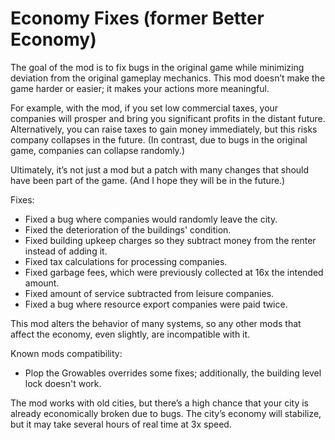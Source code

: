 # Economy Fixes (former Better Economy)

The goal of the mod is to fix bugs in the original game while minimizing deviation from the original gameplay mechanics.
This mod doesn’t make the game harder or easier; it makes your actions more meaningful.

For example, with the mod, if you set low commercial taxes, your companies will prosper and bring you significant profits in the distant future. Alternatively, you can raise taxes to gain money immediately, but this risks company collapses in the future. (In contrast, due to bugs in the original game, companies can collapse randomly.)

Ultimately, it’s not just a mod but a patch with many changes that should have been part of the game. (And I hope they will be in the future.)

Fixes:
- Fixed a bug where companies would randomly leave the city.
- Fixed the deterioration of the buildings' condition.
- Fixed building upkeep charges so they subtract money from the renter instead of adding it.
- Fixed tax calculations for processing companies.
- Fixed garbage fees, which were previously collected at 16x the intended amount.
- Fixed amount of service subtracted from leisure companies.
- Fixed a bug where resource export companies were paid twice.

This mod alters the behavior of many systems, so any other mods that affect the economy, even slightly, are incompatible with it.

Known mods compatibility:
- Plop the Growables overrides some fixes; additionally, the building level lock doesn't work.

The mod works with old cities, but there’s a high chance that your city is already economically broken due to bugs. The city’s economy will stabilize, but it may take several hours of real time at 3x speed.
